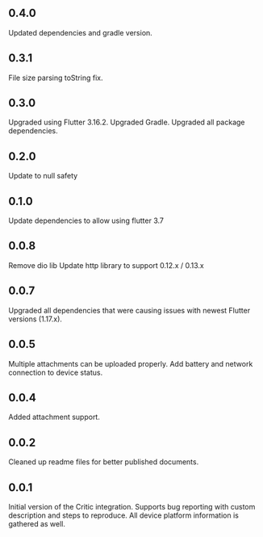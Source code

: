 ## 0.4.0

Updated dependencies and gradle version.

## 0.3.1

File size parsing toString fix.

## 0.3.0

Upgraded using Flutter 3.16.2.
Upgraded Gradle.
Upgraded all package dependencies.

## 0.2.0

Update to null safety

## 0.1.0

Update dependencies to allow using flutter 3.7

## 0.0.8

Remove dio lib
Update http library to support 0.12.x / 0.13.x

## 0.0.7

Upgraded all dependencies that were causing issues with newest Flutter versions (1.17.x).

## 0.0.5

Multiple attachments can be uploaded properly. Add battery and network connection to device status.

## 0.0.4

Added attachment support.

## 0.0.2

Cleaned up readme files for better published documents.

## 0.0.1

Initial version of the Critic integration. Supports bug reporting with custom description and steps to reproduce. All device platform information is gathered as well.
